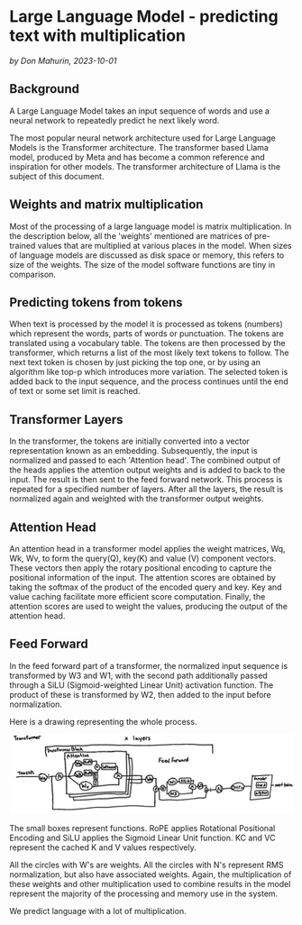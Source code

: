 # Large Language Model - predicting text with multiplication

*by Don Mahurin, 2023-10-01*

## Background

A Large Language Model takes an input sequence of words and use a neural network to repeatedly predict he next likely word.

The most popular neural network architecture used for Large Language Models is the Transformer architecture.
The transformer based Llama model, produced by Meta and has become a common reference and inspiration for other models. The transformer architecture of Llama is the subject of this document.

## Weights and matrix multiplication

Most of the processing of a large language model is matrix multiplication. In the description below, all the 'weights' mentioned are matrices of pre-trained values that are multiplied at various places in the model. When sizes of language models are discussed as disk space or memory, this refers to size of the weights. The size of the model software functions are tiny in comparison.

## Predicting tokens from tokens

When text is processed by the model it is processed as tokens (numbers) which represent the words, parts of words or punctuation. The tokens are translated using a vocabulary table.
The tokens are then processed by the transformer, which returns a list of the most likely text tokens to follow.
The next text token is chosen by just picking the top one, or by using an algorithm like top-p which introduces more variation.
The selected token is added back to the input sequence, and the process continues until the end of text or some set limit is reached.

## Transformer Layers

In the transformer, the tokens are initially converted into a vector representation known as an embedding. Subsequently, the input is normalized and passed to each 'Attention head'. The combined output of the heads applies the attention output weights and is added to back to the input. The result is then sent to the feed forward network. This process is repeated for a specified number of layers. After all the layers, the result is normalized again and weighted with the transformer output weights.

## Attention Head

An attention head in a transformer model applies the weight matrices, Wq, Wk, Wv, to form the query(Q), key(K) and value (V) component vectors.
These vectors then apply the rotary positional encoding to capture the positional information of the input. The attention scores are obtained by taking the softmax of the product of the encoded query and key. Key and value caching facilitate more efficient score computation.
Finally, the attention scores are used to weight the values, producing the output of the attention head.

## Feed Forward

In the feed forward part of a transformer, the normalized input sequence is transformed by W3 and W1, with the second path additionally passed through a SiLU (Sigmoid-weighted Linear Unit) activation function. The product of these is transformed by W2, then added to the input before normalization.

Here is a drawing representing the whole process.

![](transformer.jpg)

The small boxes represent functions. RoPE applies Rotational Positional Encoding and SiLU applies the Sigmoid Linear Unit function.
KC and VC represent the cached K and V values respectively.

All the circles with W's are weights.  All the circles with N's represent RMS normalization, but also have associated weights.
Again, the multiplication of these weights and other multiplication used to combine results in the model represent the majority of the processing and memory use in the system.

We predict language with a lot of multiplication.


